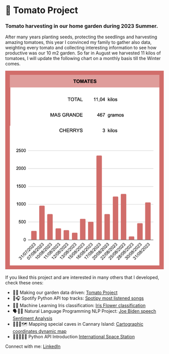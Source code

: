 # 🍅 Tomato Project
### Tomato harvesting in our home garden during 2023 Summer.

After many years planting seeds, protecting the seedlings and harvesting amazing tomatoes, this year I convinced my family to gather also data, weighting every tomato and collecting interesting information to see how productive was our 10 m2 garden. So far in August we harvested 11 kilos of tomatoes, I will update the following chart on a monthly basis till the Winter comes.

![Tomato August](TomatoProject.png)


If you liked this project and are interested in many others that I developed, check these ones:
- 🍅🍅 Making our garden data driven: [Tomato Project](https://pablo-ferro.github.io/TomatoProject/)
- 🕺🎧 Spotify Python API top tracks: [Spotipy most listened songs](https://github.com/pablo-ferro/Spotify_API_top_tracks)
- 🌸🌼 Machine Learning Iris classification: [Iris Flower classification](https://github.com/pablo-ferro/ML_iris_flower)
- 🗣👍🏽 Natural Language Programming NLP Project: [Joe Biden speech Sentiment Analysis](https://github.com/pablo-ferro/NLP_Biden_speech)
- 🧗🏻‍♀️🗺 Mapping special caves in Cannary Island: [Cartographic coordinates dynamic map]( https://github.com/pablo-ferro/mapping_Caves_in_CanaryIslands)
- 👨🏻‍🚀👋🏼 Python API Introduction [International Space Station](https://github.com/pablo-ferro/International_Space_Station_API)


Connect with me: [LinkedIn](https://www.linkedin.com/in/pablo-ferro/)
